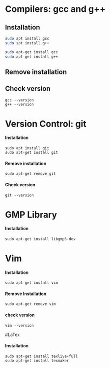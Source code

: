 # Compilers: gcc and g++  

## Installation

``` bash
sudo apt install gcc
sudo spt install g++

sudo apt-get install gcc
sudo apt-get install g++
```

## Remove installation


## Check version

```
gcc --version
g++ --version
```

# Version Control: git 

#### Installation

```
sudo apt install git
sudo apt-get install git
```

#### Remove installation

```
sudo apt-get remove git
```

#### Check version

```
git --version 
```

# GMP Library

#### Installation

```
sudo apt-get install libgmp3-dev
```

<!-- # Vim 

#### Installation

```

```

#### Remove Installation

```

```

#### check version

```

``` -->

# Vim 

#### Installation

```
sudo apt-get install vim
```

#### Remove Installation

```
sudo apt-get remove vim
```

#### check version

```
vim --version
```

#LaTex

#### Installation
```
sudo apt-get install texlive-full 
sudo apt-get install texmaker
```

